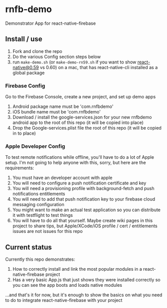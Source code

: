 # rnfb-demo

Demonstrator App for react-native-firebase

## Install / use

1. Fork and clone the repo
1. Do the various Config section steps below
1. run `make-demo.sh` (or `make-demo-rn59.sh` if you want to show react-native@0.59 vs 0.60) on a mac, that has react-native-cli installed as a global package

### Firebase Config

Go to the Firebase Console, create a new project, and set up demo apps

1. Android package name must be 'com.rnfbdemo'
1. iOS bundle name must be 'com.rnfbdemo'
1. Download / install the google-services.json for your new rnfbdemo android app to the root of this repo (it will be copied into place)
1. Drop the Google-services.plist file the root of this repo (it will be copied in to place)

### Apple Developer Config

To test remote notifications while offline, you'll have to do a lot of Apple setup. I'm not going to help anyone with this, sorry, but here are the requirements:

1. You must have an developer account with apple
1. You will need to configure a push notification certificate and key
1. You will need a provisioning profile with background-fetch and push notifications entitlements
1. You will need to add that push notification key to your firebase cloud messaging configuration
1. You might want to make an actual test application so you can distribute it with testflight to test things
1. You will have to do all that yourself. Maybe create wiki pages in this project to share tips, but Apple/XCode/iOS profile / cert / entitlements issues are not issues for this repo

## Current status

Currently this repo demonstrates:

1. How to correctly install and link the most popular modules in a react-native-firebase project
1. Has a very basic App.js that just shows they were installed correctly so you can see the app boots and loads native modules

...and that's it for now, but it's enough to show the basics on what you need to do to integrate react-native-firebase with your project
